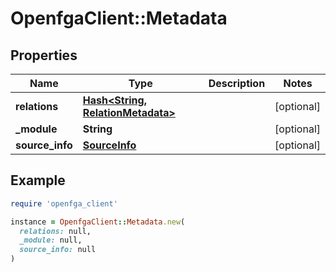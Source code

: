 # OpenfgaClient::Metadata

## Properties

| Name | Type | Description | Notes |
| ---- | ---- | ----------- | ----- |
| **relations** | [**Hash&lt;String, RelationMetadata&gt;**](RelationMetadata.md) |  | [optional] |
| **_module** | **String** |  | [optional] |
| **source_info** | [**SourceInfo**](SourceInfo.md) |  | [optional] |

## Example

```ruby
require 'openfga_client'

instance = OpenfgaClient::Metadata.new(
  relations: null,
  _module: null,
  source_info: null
)
```

